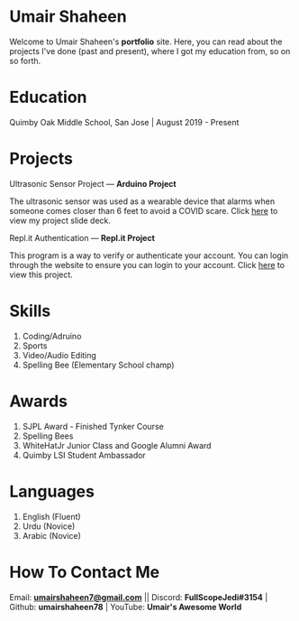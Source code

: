 # Umair Shaheen  

Welcome to Umair Shaheen's **portfolio** site. Here, you can read about the projects I've done (past and present), where I got my education from, so on so forth.

# Education
Quimby Oak Middle School, San Jose | August 2019 - Present

# Projects
Ultrasonic Sensor Project — **Arduino Project**

The ultrasonic sensor was used as a wearable device that alarms when someone comes closer than 6 feet to avoid a COVID scare. Click [here](docs.google.com/presentation/d/1Fq0hCVFVT_XG4UbCJgtcuOiuY3HlKmWsnh27RUpmG_o/edit#slide=id.ga3795effbd_0_145) to view my project slide deck.

Repl.it Authentication — **Repl.it Project**

This program is a way to verify or authenticate your account. You can 
login through the website to ensure you can login to your account.
Click [here](https://repl-authentication.shaheenumair.repl.co) to view this project.

# Skills
1. Coding/Adruino
2. Sports
3. Video/Audio Editing
4. Spelling Bee (Elementary School champ)

# Awards
1. SJPL Award - Finished Tynker Course
2. Spelling Bees
3. WhiteHatJr Junior Class and Google Alumni Award
4. Quimby LSI Student Ambassador

# Languages

1. English (Fluent)
2. Urdu (Novice)
3. Arabic (Novice)

# How To Contact Me
Email: **umairshaheen7@gmail.com** || Discord: **FullScopeJedi#3154** | Github: **umairshaheen78** | YouTube: **Umair's Awesome World**
